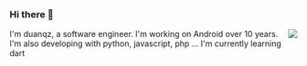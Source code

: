 ### Hi there 👋

<img align="right" src="https://github-readme-stats.vercel.app/api?username=duanqz&show_icons=true&icon_color=0366d6&text_color=24292e&bg_color=ffffff&hide_title=true" />

I'm duanqz, a software engineer.
I'm working on Android over 10 years.
I'm also developing with python, javascript, php ...
I'm currently learning dart

<!--
**duanqz/duanqz** is a ✨ _special_ ✨ repository because its `README.md` (this file) appears on your GitHub profile.

Here are some ideas to get you started:

- 🔭 I’m currently working on ...
- 🌱 I’m currently learning ...
- 👯 I’m looking to collaborate on ...
- 🤔 I’m looking for help with ...
- 💬 Ask me about ...
- 📫 How to reach me: ...
- 😄 Pronouns: ...
- ⚡ Fun fact: ...
-->

